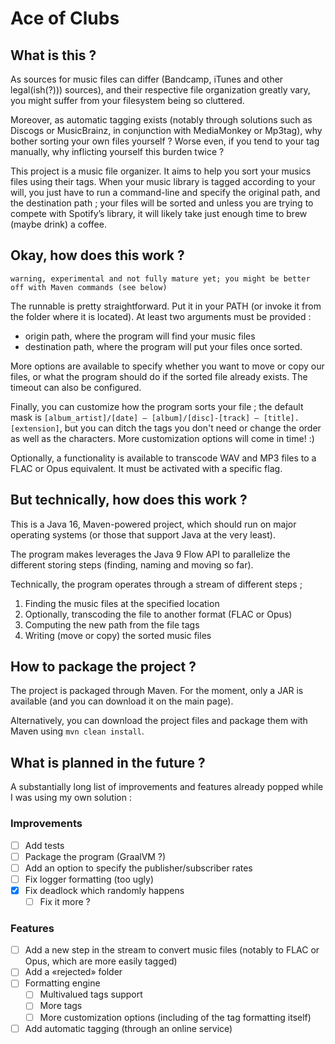 # Ace of Clubs

## What is this ?

As sources for music files can differ (Bandcamp, iTunes and other legal(ish(?))) sources), and their respective file
organization greatly vary, you might suffer from your filesystem being so cluttered.

Moreover, as automatic tagging exists (notably through solutions such as Discogs or MusicBrainz, in conjunction with
MediaMonkey or Mp3tag), why bother sorting your own files yourself ? Worse even, if you tend to your tag manually, why
inflicting yourself this burden twice ?

This project is a music file organizer. It aims to help you sort your musics files using their tags. When your music
library is tagged according to your will, you just have to run a command-line and specify the original path, and the
destination path ; your files will be sorted and unless you are trying to compete with Spotify’s library, it will likely
take just enough time to brew (maybe drink) a coffee.

## Okay, how does this work ?

```warning, experimental and not fully mature yet; you might be better off with Maven commands (see below)```

The runnable is pretty straightforward. Put it in your PATH (or invoke it from the folder where it is located). At least
two arguments must be provided :

- origin path, where the program will find your music files
- destination path, where the program will put your files once sorted.

More options are available to specify whether you want to move or copy our files, or what the program should do if the
sorted file already exists. The timeout can also be configured.

Finally, you can customize how the program sorts your file ; the default mask
is `[album_artist]/[date] – [album]/[disc]-[track] – [title].[extension]`, but you can ditch the tags you don't need or
change the order as well as the characters. More customization options will come in time! :)

Optionally, a functionality is available to transcode WAV and MP3 files to a FLAC or Opus equivalent. It must be
activated with a specific flag.

## But technically, how does this work ?

This is a Java 16, Maven-powered project, which should run on major operating systems (or those that support Java at the
very least).

The program makes leverages the Java 9 Flow API to parallelize the different storing steps (finding, naming and moving
so far).

Technically, the program operates through a stream of different steps ;

1. Finding the music files at the specified location
2. Optionally, transcoding the file to another format (FLAC or Opus)
3. Computing the new path from the file tags
4. Writing (move or copy) the sorted music files

## How to package the project ?

The project is packaged through Maven. For the moment, only a JAR is available (and you can download it on the main
page).

Alternatively, you can download the project files and package them with Maven using `mvn clean install`.

## What is planned in the future ?

A substantially long list of improvements and features already popped while I was using my own solution :

### Improvements

- [ ] Add tests
- [ ] Package the program (GraalVM ?)
- [ ] Add an option to specify the publisher/subscriber rates
- [ ] Fix logger formatting (too ugly)
- [x] Fix deadlock which randomly happens
    - [ ] Fix it more ?

### Features

- [ ] Add a new step in the stream to convert music files (notably to FLAC or Opus, which are more easily tagged)
- [ ] Add a «rejected» folder
- [ ] Formatting engine
    - [ ] Multivalued tags support
    - [ ] More tags
    - [ ] More customization options (including of the tag formatting itself)
- [ ] Add automatic tagging (through an online service)